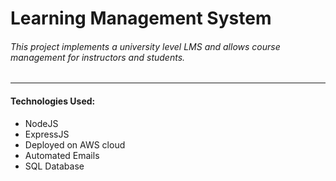# Learning Management System

###### This project implements a university level LMS and allows course management for instructors and students. 
---
#### Technologies Used:
* NodeJS
* ExpressJS
* Deployed on AWS cloud
* Automated Emails
* SQL Database
